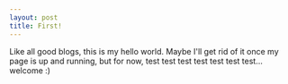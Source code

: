 ```yaml
---
layout: post
title: First!
---
```

Like all good blogs, this is my hello world. Maybe I'll get rid of it once my page is up and running, but for now, test test test test test test test... welcome :)
